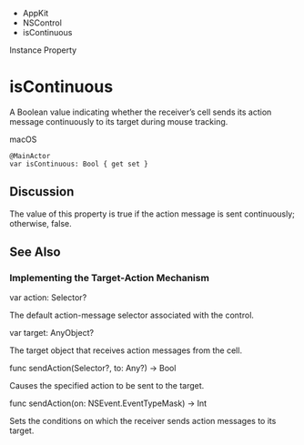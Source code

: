 

- AppKit
- NSControl
-  isContinuous 

Instance Property

# isContinuous

A Boolean value indicating whether the receiver’s cell sends its action message continuously to its target during mouse tracking.

macOS

``` source
@MainActor
var isContinuous: Bool { get set }
```

## Discussion

The value of this property is true if the action message is sent continuously; otherwise, false.

## See Also

### Implementing the Target-Action Mechanism

var action: Selector?

The default action-message selector associated with the control.

var target: AnyObject?

The target object that receives action messages from the cell.

func sendAction(Selector?, to: Any?) -> Bool

Causes the specified action to be sent to the target.

func sendAction(on: NSEvent.EventTypeMask) -> Int

Sets the conditions on which the receiver sends action messages to its target.

